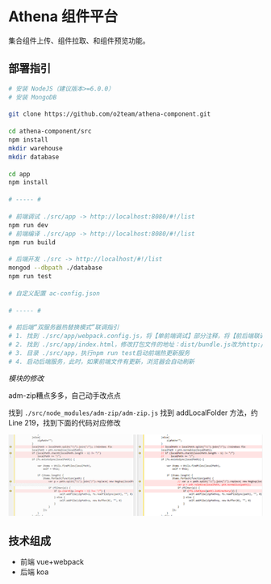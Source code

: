 # Athena 组件平台

集合组件上传、组件拉取、和组件预览功能。

## 部署指引

``` bash
# 安装 NodeJS（建议版本>=6.0.0）
# 安装 MongoDB

git clone https://github.com/o2team/athena-component.git

cd athena-component/src
npm install
mkdir warehouse
mkdir database

cd app
npm install

# ----- #

# 前端调试 ./src/app -> http://localhost:8080/#!/list
npm run dev
# 前端编译 ./src/app -> http://localhost:8080/#!/list
npm run build

# 后端开发 ./src -> http://localhost/#!/list
mongod --dbpath ./database
npm run test

# 自定义配置 ac-config.json

# ----- #

# 前后端“双服务器热替换模式”联调指引
# 1. 找到 ./src/app/webpack.config.js，将【单前端调试】部分注释，将【前后端联调】部分取消注释
# 2. 找到 ./src/app/index.html，修改打包文件的地址：dist/bundle.js改为http://localhost:8080/dist/bundle.js
# 3. 目录 ./src/app，执行npm run test启动前端热更新服务
# 4. 启动后端服务，此时，如果前端文件有更新，浏览器会自动刷新
```

*模块的修改*

adm-zip糟点多多，自己动手改点点

找到 `./src/node_modules/adm-zip/adm-zip.js`
找到 addLocalFolder 方法，约 Line 219，找到下面的代码对应修改

![fix-adm-zip-add-folder](fix-adm-zip-add-folder.png)

## 技术组成

- 前端 vue+webpack
- 后端 koa